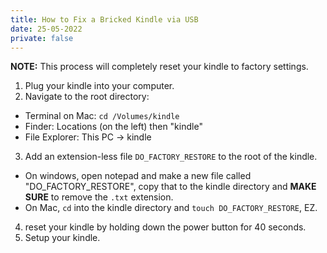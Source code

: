 ```yaml
---
title: How to Fix a Bricked Kindle via USB
date: 25-05-2022
private: false
---
```


**NOTE:**  This process will completely reset your kindle to factory settings.

1. Plug your kindle into your computer.
2. Navigate to the root directory:
  - Terminal on Mac: `cd /Volumes/kindle`
  - Finder: Locations (on the left) then "kindle"
  - File Explorer: This PC -> kindle
3. Add an extension-less file `DO_FACTORY_RESTORE` to the root of the kindle.
  - On windows, open notepad and make a new file called "DO_FACTORY_RESTORE", copy that to the kindle directory and **MAKE SURE** to remove the `.txt` extension.
  - On Mac, `cd` into the kindle directory and `touch DO_FACTORY_RESTORE`, EZ.
4. reset your kindle by holding down the power button for 40 seconds.
5. Setup your kindle.
